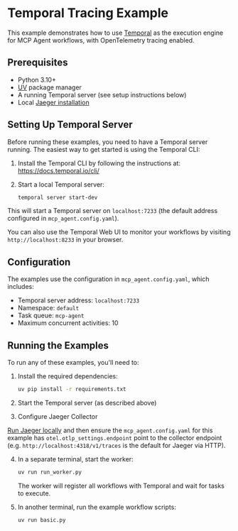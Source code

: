 # Temporal Tracing Example

This example demonstrates how to use [Temporal](https://temporal.io/) as the execution engine for MCP Agent workflows, with OpenTelemetry tracing enabled.

## Prerequisites

- Python 3.10+
- [UV](https://github.com/astral-sh/uv) package manager
- A running Temporal server (see setup instructions below)
- Local [Jaeger installation](https://www.jaegertracing.io/docs/2.5/getting-started/)

## Setting Up Temporal Server

Before running these examples, you need to have a Temporal server running. The easiest way to get started is using the Temporal CLI:

1. Install the Temporal CLI by following the instructions at: https://docs.temporal.io/cli/

2. Start a local Temporal server:
   ```bash
   temporal server start-dev
   ```

This will start a Temporal server on `localhost:7233` (the default address configured in `mcp_agent.config.yaml`).

You can also use the Temporal Web UI to monitor your workflows by visiting `http://localhost:8233` in your browser.

## Configuration

The examples use the configuration in `mcp_agent.config.yaml`, which includes:

- Temporal server address: `localhost:7233`
- Namespace: `default`
- Task queue: `mcp-agent`
- Maximum concurrent activities: 10

## Running the Examples

To run any of these examples, you'll need to:

1. Install the required dependencies:

   ```bash
   uv pip install -r requirements.txt
   ```

2. Start the Temporal server (as described above)

3. Configure Jaeger Collector

[Run Jaeger locally](https://www.jaegertracing.io/docs/2.5/getting-started/) and then ensure the `mcp_agent.config.yaml` for this example has `otel.otlp_settings.endpoint` point to the collector endpoint (e.g. `http://localhost:4318/v1/traces` is the default for Jaeger via HTTP).

4. In a separate terminal, start the worker:

   ```bash
   uv run run_worker.py
   ```

   The worker will register all workflows with Temporal and wait for tasks to execute.

5. In another terminal, run the example workflow scripts:
   ```bash
   uv run basic.py
   ```
